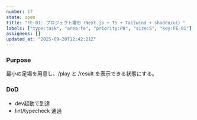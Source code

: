 ```yaml
---
number: 17
state: open
title: "FE-01: プロジェクト雛形（Next.js + TS + Tailwind + shadcn/ui）"
labels: ["type:task", "area:fe", "priority:P0", "size:S", "key:FE-01"]
assignees: []
updated_at: "2025-09-20T12:42:21Z"
---
```

### Purpose
最小の足場を用意し、/play と /result を表示できる状態にする。

### DoD
- dev起動で到達
- lint/typecheck 通過
